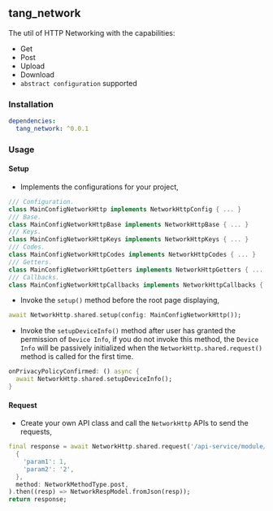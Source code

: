 ## tang_network

The util of HTTP Networking with the capabilities:

- Get
- Post
- Upload
- Download
- `abstract configuration` supported

### Installation

```yaml
dependencies:
  tang_network: ^0.0.1
```

### Usage

#### Setup

- Implements the configurations for your project,
```dart
/// Configuration.
class MainConfigNetworkHttp implements NetworkHttpConfig { ... }
/// Base.
class MainConfigNetworkHttpBase implements NetworkHttpBase { ... }
/// Keys.
class MainConfigNetworkHttpKeys implements NetworkHttpKeys { ... }
/// Codes.
class MainConfigNetworkHttpCodes implements NetworkHttpCodes { ... }
/// Getters.
class MainConfigNetworkHttpGetters implements NetworkHttpGetters { ... }
/// Callbacks.
class MainConfigNetworkHttpCallbacks implements NetworkHttpCallbacks { ... }
```

- Invoke the `setup()` method before the root page displaying,
```dart
await NetworkHttp.shared.setup(config: MainConfigNetworkHttp());
```

- Invoke the `setupDeviceInfo()` method after user has granted the permission of `Device Info`, if you do not invoke this method, the `Device Info` will be passively initialized when the `NetworkHttp.shared.request()` method is called for the first time.
```dart
onPrivacyPolicyConfirmed: () async {
  await NetworkHttp.shared.setupDeviceInfo();
}
```

#### Request

- Create your own API class and call the `NetworkHttp` APIs to send the requests,
```dart
final response = await NetworkHttp.shared.request('/api-service/module/method',
  {
    'param1': 1,
    'param2': '2',
  },
  method: NetworkMethodType.post,
).then((resp) => NetworkRespModel.fromJson(resp));
return response;
```
